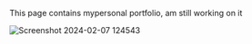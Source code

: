 This page contains mypersonal portfolio, am still working on it

![Screenshot 2024-02-07 124543](https://github.com/MadickAngeCesar/Portfolio/assets/129757922/acf5d0ad-7734-4cf4-b36c-716fd1dae814)
